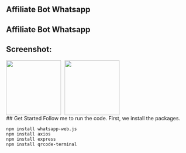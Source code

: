 
## Affiliate Bot Whatsapp

## Affiliate Bot Whatsapp

## Screenshot:
<div style="display: flex; gap: 10px;">
    <img src="https://i.ibb.co/svymdLwg/Screenshot-20250305-023152-Whats-App.jpg" width="150">
    <img src="https://i.ibb.co/JjVjKvDg/Screenshot-20250305-023149-Whats-App.jpg" width="150">
</div>
## Get Started
Follow me to run the code. First, we install the packages.

```
npm install whatsapp-web.js
npm install axios
npm install express
npm install qrcode-terminal
```

